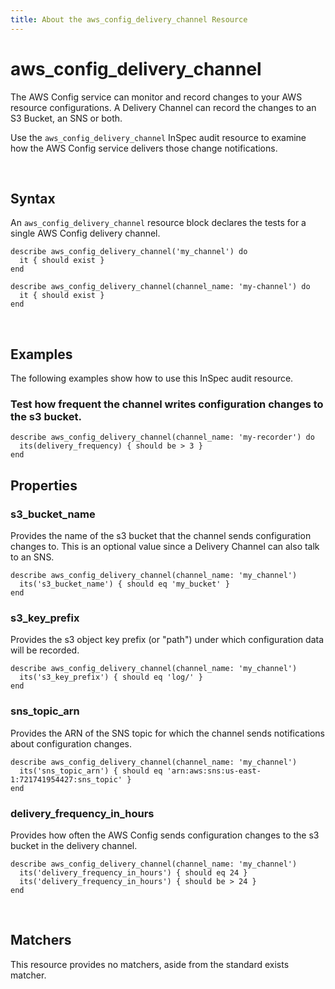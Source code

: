 ```yaml
---
title: About the aws_config_delivery_channel Resource
---
```


# aws_config_delivery_channel

The AWS Config service can monitor and record changes to your AWS resource configurations.  A Delivery Channel can record the changes
to an S3 Bucket, an SNS or both.

Use the `aws_config_delivery_channel` InSpec audit resource to examine how the AWS Config service delivers those change notifications.

<br>

## Syntax

An `aws_config_delivery_channel` resource block declares the tests for a single AWS Config delivery channel.

    describe aws_config_delivery_channel('my_channel') do
      it { should exist }
    end

    describe aws_config_delivery_channel(channel_name: 'my-channel') do
      it { should exist }
    end

<br>

## Examples

The following examples show how to use this InSpec audit resource.

### Test how frequent the channel writes configuration changes to the s3 bucket.

    describe aws_config_delivery_channel(channel_name: 'my-recorder') do
      its(delivery_frequency) { should be > 3 }
    end
    
## Properties
    
### s3_bucket_name

Provides the name of the s3 bucket that the channel sends configuration changes to.  This is an optional value since a Delivery Channel can also talk to an SNS.

    describe aws_config_delivery_channel(channel_name: 'my_channel')
      its('s3_bucket_name') { should eq 'my_bucket' }
    end
    
### s3_key_prefix

Provides the s3 object key prefix (or "path") under which configuration data will be recorded.

    describe aws_config_delivery_channel(channel_name: 'my_channel')
      its('s3_key_prefix') { should eq 'log/' }
    end
    
### sns_topic_arn

Provides the ARN of the SNS topic for which the channel sends notifications about configuration changes.

    describe aws_config_delivery_channel(channel_name: 'my_channel')
      its('sns_topic_arn') { should eq 'arn:aws:sns:us-east-1:721741954427:sns_topic' }
    end
    
### delivery_frequency_in_hours

Provides how often the AWS Config sends configuration changes to the s3 bucket in the delivery channel.

    describe aws_config_delivery_channel(channel_name: 'my_channel')
      its('delivery_frequency_in_hours') { should eq 24 }
      its('delivery_frequency_in_hours') { should be > 24 }
    end
    
    
<br>

## Matchers

This resource provides no matchers, aside from the standard exists matcher.

